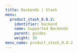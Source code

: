 ```yaml
---
title: Backends | Stash
menu:
  product_stash_0.8.2:
    identifier: backend
    name: Supported Backends
    parent: guides
    weight: 30
menu_name: product_stash_0.8.2
---
```

